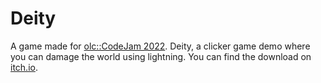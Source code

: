 # Deity
A game made for [olc::CodeJam 2022](https://itch.io/jam/olc-codejam-2022).
Deity, a clicker game demo where you can damage the world using lightning. You can find the download on [itch.io](https://solarisfalls.itch.io/deity).
